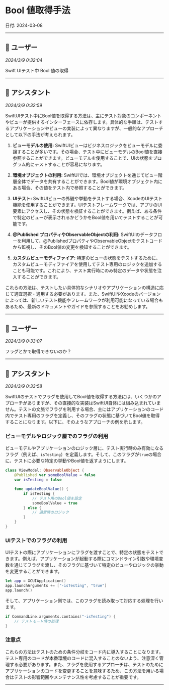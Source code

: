 # Bool 値取得手法

日付: 2024-03-08

---

## 👤 ユーザー
*2024/3/9 0:32:04*

Swift UIテスト中 Bool 値の取得

---

## 🤖 アシスタント
*2024/3/9 0:32:59*

SwiftUIテスト中にBool値を取得する方法は、主にテスト対象のコンポーネントやビューが提供するインターフェースに依存します。具体的な手順は、テストするアプリケーションやビューの実装によって異なりますが、一般的なアプローチとして以下の手法が考えられます。

1. **ビューモデルの使用:** SwiftUIビューはビジネスロジックをビューモデルに委譲することが多いです。その場合、テスト中にビューモデルのBool値を直接参照することができます。ビューモデルを使用することで、UIの状態をプログラム的にテストすることが容易になります。

2. **環境オブジェクトの利用:** SwiftUIでは、環境オブジェクトを通じてビュー階層全体でデータを共有することができます。Bool値が環境オブジェクト内にある場合、その値をテスト内で参照することができます。

3. **UIテスト:** SwiftUIビューの外観や挙動をテストする場合、XcodeのUIテスト機能を使用することができます。UIテストフレームワークでは、アプリのUI要素にアクセスし、その状態を検証することができます。例えば、ある条件で特定のビューが表示されるかどうかをBool値を用いてテストすることが可能です。

4. **@Published プロパティやObservableObjectの利用:** SwiftUIのデータフローを利用して、@PublishedプロパティやObservableObjectをテストコードから監視し、そのBool値の変更を検知することができます。

5. **カスタムビューモディファイア:** 特定のビューの状態をテストするために、カスタムビューモディファイアを使用してテスト専用のロジックを追加することも可能です。これにより、テスト実行時にのみ特定のデータや状態を注入することができます。

これらの方法は、テストしたい具体的なシナリオやアプリケーションの構造に応じて適宜選択・適用する必要があります。また、SwiftUIやXcodeのバージョンによっては、新しいテスト機能やフレームワークが利用可能になっている場合もあるため、最新のドキュメントやガイドを参照することをお勧めします。

---

## 👤 ユーザー
*2024/3/9 0:33:07*

フラグとかで取得できないのか？

---

## 🤖 アシスタント
*2024/3/9 0:33:58*

SwiftUIのテストでフラグを使用してBool値を取得する方法には、いくつかのアプローチがありますが、その直接的な実装はSwiftUI自体には組み込まれていません。テストの文脈でフラグを利用する場合、主にはアプリケーションのコード内でテスト専用のフラグを定義し、そのフラグの状態に基づいてBool値を取得することになります。以下に、そのようなアプローチの例を示します。

### ビューモデルやロジック層でのフラグの利用

ビューモデルやアプリケーションのロジック層に、テスト実行時のみ有効になるフラグ（例えば、`isTesting`）を定義します。そして、このフラグが`true`の場合に、テストに必要な特定の挙動やBool値を返すようにします。

```swift
class ViewModel: ObservableObject {
    @Published var someBoolValue = false
    var isTesting = false

    func updateBoolValue() {
        if isTesting {
            // テスト用のBool値を設定
            someBoolValue = true
        } else {
            // 通常時のロジック
        }
    }
}
```

### UIテストでのフラグの利用

UIテストの際にアプリケーションにフラグを渡すことで、特定の状態をテストできます。例えば、アプリケーションが起動する際にコマンドライン引数や環境変数を通じてフラグを渡し、そのフラグに基づいて特定のビューやロジックの挙動を変更することができます。

```swift
let app = XCUIApplication()
app.launchArguments += ["-isTesting", "true"]
app.launch()
```

そして、アプリケーション側では、このフラグを読み取って対応する処理を行います。

```swift
if CommandLine.arguments.contains("-isTesting") {
    // テストモード時の処理
}
```

### 注意点

これらの方法はテストのための条件分岐をコード内に導入することになります。テスト専用のコードが本番環境のコードに混入することのないよう、注意深く管理する必要があります。また、フラグを使用するアプローチは、テストのためにアプリケーションのコードを変更することを意味するため、この方法を用いる場合はテストの影響範囲やメンテナンス性を考慮することが重要です。

---

